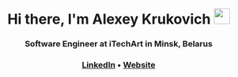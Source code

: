 
<h1 align="center">Hi there, I'm Alexey Krukovich
<img src="https://github.com/blackcater/blackcater/raw/main/images/Hi.gif" height="32"/></h1>
<h3 align="center">
  Software Engineer at iTechArt in Minsk, Belarus
</h3>
<h3 align="center">
  <a href='http://linkedin.com/in/алексей-крукович-914698182'>LinkedIn</a>
  •
  <a href='https://krukovich.github.io/'>Website</a>
</h3>
